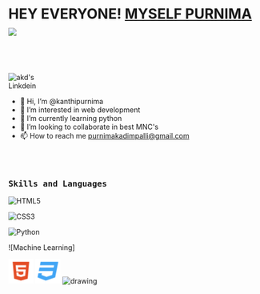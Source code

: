  # HEY EVERYONE! [MYSELF PURNIMA](https://github.com/kanthipurnima/kanthipurnima.git) <img src="https://i.gifer.com/origin/e0/e08f73642d422d94483c0ca96f737ac2_w200.gif" width=50px> 
 <br><br>

<a href="https://www.linkedin.com/in/kanthi-purnima-ab1079271/">
    <img align="left" alt="akd's Linkdein" width="100px" src="https://img.shields.io/badge/Linkedin-0A66C2?style=for-the-badge&logo=Linkedin&logoColor=white" />
</a>

<br><br>

- 👋 Hi, I’m @kanthipurnima
- 👀 I’m interested in web development
- 🌱 I’m currently learning python
- 💞️ I’m looking to collaborate in best MNC's
- 📫 How to reach me purnimakadimpalli@gmail.com

<br><br>
<h3><b><samp>Skills and Languages</samp></b></h3>

![HTML5](https://img.shields.io/badge/HTML5-E34F26?style=flat-square&logo=HTML5&logoColor=white)

![CSS3](https://img.shields.io/badge/CSS3-1572B6?style=flat-square&logo=CSS3&logoColor=white)

![Python](https://img.shields.io/badge/Python-3776AB?style=flat-square&logo=Python&logoColor=white)

![Machine Learning]

<span>
 <img src="https://github.com/amandewatnitrr/amandewatnitrr/blob/main/imgs/html.svg" alt="drawing" width="50"/>
 <img src="https://github.com/amandewatnitrr/amandewatnitrr/blob/main/imgs/css.svg" alt="drawing" width="50"/>
<img src="https://github.com/amandewatnitrr/amandewatnitrr/blob/main/imgs/python-5.svg" alt="drawing" width="50"/>
</span>
<!---
kanthipurnima/kanthipurnima is a ✨ special ✨ repository because its `README.md` (this file) appears on your GitHub profile.
You can click the Preview link to take a look at your changes.
--->
